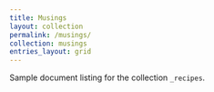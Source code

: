 ```yaml
---
title: Musings
layout: collection
permalink: /musings/
collection: musings
entries_layout: grid
---
```


Sample document listing for the collection `_recipes`.
